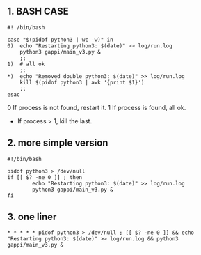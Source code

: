 ## 1. BASH CASE
    #! /bin/bash
    
    case "$(pidof python3 | wc -w)" in
    0)  echo "Restarting python3: $(date)" >> log/run.log
        python3 gappi/main_v3.py &
        ;;
    1)  # all ok
        ;;
    *)  echo "Removed double python3: $(date)" >> log/run.log
        kill $(pidof python3 | awk '{print $1}')
        ;;
    esac
    
0 If process is not found, restart it.
1 If process is found, all ok.
* If process > 1, kill the last.


## 2. more simple version
    #!/bin/bash
    
    pidof python3 > /dev/null
    if [[ $? -ne 0 ]] ; then
            echo "Restarting python3: $(date)" >> log/run.log
            python3 gappi/main_v3.py &
    fi
    
    
## 3. one liner
    * * * * * pidof python3 > /dev/null ; [[ $? -ne 0 ]] && echo "Restarting python3: $(date)" >> log/run.log && python3 gappi/main_v3.py &
